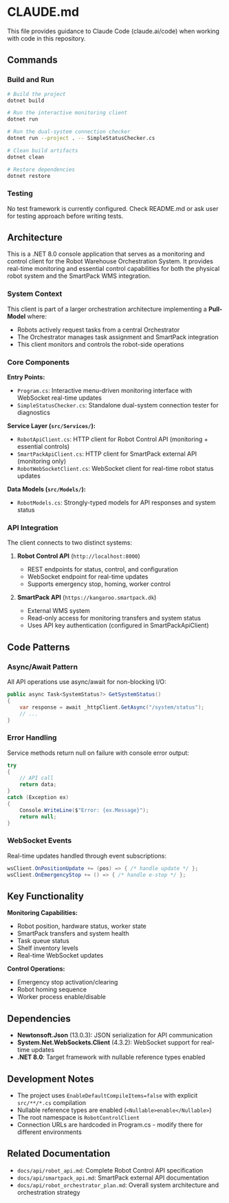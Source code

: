 # CLAUDE.md

This file provides guidance to Claude Code (claude.ai/code) when working with code in this repository.

## Commands

### Build and Run
```bash
# Build the project
dotnet build

# Run the interactive monitoring client
dotnet run

# Run the dual-system connection checker
dotnet run --project . -- SimpleStatusChecker.cs

# Clean build artifacts
dotnet clean

# Restore dependencies
dotnet restore
```

### Testing
No test framework is currently configured. Check README.md or ask user for testing approach before writing tests.

## Architecture

This is a .NET 8.0 console application that serves as a monitoring and control client for the Robot Warehouse Orchestration System. It provides real-time monitoring and essential control capabilities for both the physical robot system and the SmartPack WMS integration.

### System Context
This client is part of a larger orchestration architecture implementing a **Pull-Model** where:
- Robots actively request tasks from a central Orchestrator
- The Orchestrator manages task assignment and SmartPack integration
- This client monitors and controls the robot-side operations

### Core Components

**Entry Points:**
- `Program.cs`: Interactive menu-driven monitoring interface with WebSocket real-time updates
- `SimpleStatusChecker.cs`: Standalone dual-system connection tester for diagnostics

**Service Layer (`src/Services/`):**
- `RobotApiClient.cs`: HTTP client for Robot Control API (monitoring + essential controls)
- `SmartPackApiClient.cs`: HTTP client for SmartPack external API (monitoring only)
- `RobotWebSocketClient.cs`: WebSocket client for real-time robot status updates

**Data Models (`src/Models/`):**
- `RobotModels.cs`: Strongly-typed models for API responses and system status

### API Integration

The client connects to two distinct systems:

1. **Robot Control API** (`http://localhost:8000`)
   - REST endpoints for status, control, and configuration
   - WebSocket endpoint for real-time updates
   - Supports emergency stop, homing, worker control

2. **SmartPack API** (`https://kangaroo.smartpack.dk`)
   - External WMS system
   - Read-only access for monitoring transfers and system status
   - Uses API key authentication (configured in SmartPackApiClient)

## Code Patterns

### Async/Await Pattern
All API operations use async/await for non-blocking I/O:
```csharp
public async Task<SystemStatus?> GetSystemStatus()
{
    var response = await _httpClient.GetAsync("/system/status");
    // ...
}
```

### Error Handling
Service methods return null on failure with console error output:
```csharp
try 
{
    // API call
    return data;
}
catch (Exception ex)
{
    Console.WriteLine($"Error: {ex.Message}");
    return null;
}
```

### WebSocket Events
Real-time updates handled through event subscriptions:
```csharp
wsClient.OnPositionUpdate += (pos) => { /* handle update */ };
wsClient.OnEmergencyStop += () => { /* handle e-stop */ };
```

## Key Functionality

**Monitoring Capabilities:**
- Robot position, hardware status, worker state
- SmartPack transfers and system health
- Task queue status
- Shelf inventory levels
- Real-time WebSocket updates

**Control Operations:**
- Emergency stop activation/clearing
- Robot homing sequence
- Worker process enable/disable

## Dependencies

- **Newtonsoft.Json** (13.0.3): JSON serialization for API communication
- **System.Net.WebSockets.Client** (4.3.2): WebSocket support for real-time updates
- **.NET 8.0**: Target framework with nullable reference types enabled

## Development Notes

- The project uses `EnableDefaultCompileItems=false` with explicit `src/**/*.cs` compilation
- Nullable reference types are enabled (`<Nullable>enable</Nullable>`)
- The root namespace is `RobotControlClient`
- Connection URLs are hardcoded in Program.cs - modify there for different environments

## Related Documentation

- `docs/api/robot_api.md`: Complete Robot Control API specification
- `docs/api/smartpack_api.md`: SmartPack external API documentation
- `docs/api/robot_orchestrator_plan.md`: Overall system architecture and orchestration strategy